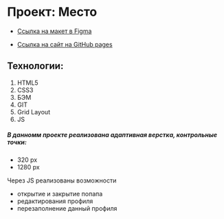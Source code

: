 # Проект: Место

* [Ссылка на макет в Figma](https://www.figma.com/file/2cn9N9jSkmxD84oJik7xL7/JavaScript.-Sprint-4?node-id=0%3A1)

* [Ссылка на сайт на GitHub pages](https://y-kate.github.io/mesto/)

## Технологии:
1. HTML5
2. CSS3
3. БЭМ
4. GIT
5. Grid Layout
6. JS

#####  В данномм проекте реализована адаптивная верстка, контрольные точки:
- 320 px
- 1280 px

Через JS реализованы возможности
- открытие и закрытие попапа
- редактирования профиля
- перезаполнение данный профиля
